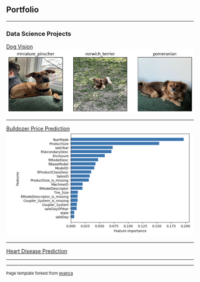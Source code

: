 ## Portfolio

---

### Data Science Projects

[Dog Vision](https://github.com/carolinesmith527/datascience/tree/main/dog-vision)
<img src="images/dogvisionresults.png?raw=true"/>

---
[Bulldozer Price Prediction](https://github.com/carolinesmith527/datascience/tree/main/bulldozer-price-prediction-project)
<img src="images/tractorprediction.png?raw=true"/>

---

[Heart Disease Prediction](https://github.com/carolinesmith527/datascience/tree/main/heart-disease-project)

---




---
<p style="font-size:11px">Page template forked from <a href="https://github.com/evanca/quick-portfolio">evanca</a></p>
<!-- Remove above link if you don't want to attibute -->
